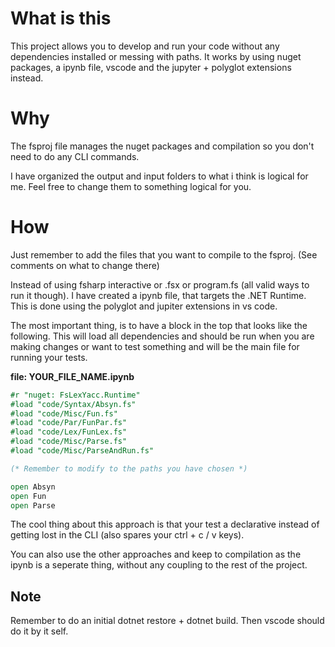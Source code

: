 # What is this
This project allows you to develop and run your code without any dependencies installed or messing with paths. It works by using nuget packages, a ipynb file, vscode and the jupyter + polyglot extensions instead.

# Why
The fsproj file manages the nuget packages and compilation so you don't need to do any CLI commands. 

I have organized the output and input folders to what i think is logical for me. Feel free to change them to something logical for you.

# How
Just remember to add the files that you want to compile to the fsproj. (See comments on what to change there)

Instead of using fsharp interactive or .fsx or program.fs (all valid ways to run it though). I have created a ipynb file, that targets the .NET Runtime. This is done using the polyglot and jupiter extensions in vs code.

The most important thing, is to have a block in the top that looks like the following. 
This will load all dependencies and should be run when you are making changes or want to test something and will be the main file for running your tests.

**file: YOUR_FILE_NAME.ipynb**
```fsharp
#r "nuget: FsLexYacc.Runtime"
#load "code/Syntax/Absyn.fs"
#load "code/Misc/Fun.fs"
#load "code/Par/FunPar.fs"
#load "code/Lex/FunLex.fs"
#load "code/Misc/Parse.fs"
#load "code/Misc/ParseAndRun.fs"

(* Remember to modify to the paths you have chosen *)

open Absyn
open Fun
open Parse
```

The cool thing about this approach is that your test a declarative instead of getting lost in the CLI (also spares your ctrl + c / v keys).

You can also use the other approaches and keep to compilation as the ipynb is a seperate thing, without any coupling to the rest of the project.

## Note

Remember to do an initial dotnet restore + dotnet build. Then vscode should do it by it self.

